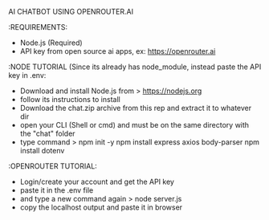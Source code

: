 AI CHATBOT USING OPENROUTER.AI

:REQUIREMENTS:
- Node.js (Required)
- API key from open source ai apps, ex: https://openrouter.ai

:NODE TUTORIAL (Since its already has node_module, instead paste the API key in .env:
- Download and install Node.js from > https://nodejs.org
- follow its instructions to install
- Download the chat.zip archive from this rep and extract it to whatever dir
- open your CLI (Shell or cmd) and must be on the same directory with the "chat" folder
- type command > npm init -y
                 npm install express axios body-parser
                 npm install dotenv

:OPENROUTER TUTORIAL:
- Login/create your account and get the API key
- paste it in the .env file
- and type a new command again > node server.js
- copy the localhost output and paste it in browser


